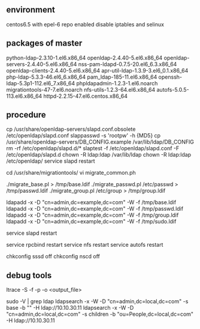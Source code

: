 ## environment
centos6.5 with epel-6 repo enabled
disable iptables and selinux
## packages of master
python-ldap-2.3.10-1.el6.x86_64
openldap-2.4.40-5.el6.x86_64
openldap-servers-2.4.40-5.el6.x86_64
nss-pam-ldapd-0.7.5-20.el6_6.3.x86_64
openldap-clients-2.4.40-5.el6.x86_64
apr-util-ldap-1.3.9-3.el6_0.1.x86_64
php-ldap-5.3.3-46.el6_6.x86_64
pam_ldap-185-11.el6.x86_64
openssh-ldap-5.3p1-112.el6_7.x86_64
phpldapadmin-1.2.3-1.el6.noarch
migrationtools-47-7.el6.noarch
nfs-utils-1.2.3-64.el6.x86_64
autofs-5.0.5-113.el6.x86_64
httpd-2.2.15-47.el6.centos.x86_64

## procedure

cp /usr/share/openldap-servers/slapd.conf.obsolete /etc/openldap/slapd.conf
slappasswd -s 'rootpw' -h {MD5}
cp /usr/share/openldap-servers/DB_CONFIG.example  /var/lib/ldap/DB_CONFIG
 rm -rf /etc/openldap/slapd.d/*
slaptest  -f /etc/openldap/slapd.conf -F /etc/openldap/slapd.d
chown -R ldap:ldap /var/lib/ldap
chown -R ldap:ldap /etc/openldap/
 service slapd restart

cd /usr/share/migrationtools/
vi  migrate_common.ph

./migrate_base.pl > /tmp/base.ldif
./migrate_passwd.pl  /etc/passwd > /tmp/passwd.ldif
./migrate_group.pl  /etc/group > /tmp/group.ldif

ldapadd -x -D "cn=admin,dc=example,dc=com" -W -f /tmp/base.ldif
ldapadd -x -D "cn=admin,dc=example,dc=com" -W -f /tmp/passwd.ldif
ldapadd -x -D "cn=admin,dc=example,dc=com" -W -f /tmp/group.ldif
ldapadd -x -D "cn=admin,dc=example,dc=com" -W -f /tmp/sudo.ldif

service slapd restart


service rpcbind restart
service nfs restart
service autofs restart


chkconfig sssd off
chkconfig nscd off



## debug tools
ltrace -S -f -p <pid> -o <output_file>

sudo -V | grep ldap
ldapsearch -x -W -D "cn=admin,dc=local,dc=com" -s base -b "" -H ldap://10.10.30.11
ldapsearch -x -W -D "cn=admin,dc=local,dc=com" -s children -b "ou=People,dc=local,dc=com" -H ldap://10.10.30.11
